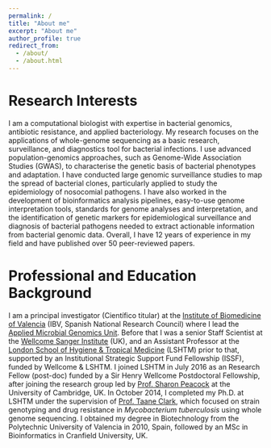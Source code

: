```yaml
---
permalink: /
title: "About me"
excerpt: "About me"
author_profile: true
redirect_from: 
  - /about/
  - /about.html
---
```


Research Interests
======
I am a computational biologist with expertise in bacterial genomics, antibiotic resistance, and applied bacteriology. My research focuses on the applications of whole-genome sequencing as a basic research, surveillance, and diagnostics tool for bacterial infections. I use advanced population-genomics approaches, such as Genome-Wide Association Studies (GWAS), to characterise the genetic basis of bacterial phenotypes and adaptation. I have conducted large genomic surveillance studies to map the spread of bacterial clones, particularly applied to study the epidemiology of nosocomial pathogens. I have also worked in the development of bioinformatics analysis pipelines, easy-to-use genome interpretation tools, standards for genome analyses and interpretation, and the identification of genetic markers for epidemiological surveillance and diagnosis of bacterial pathogens needed to extract actionable information from bacterial genomic data. Overall, I have 12 years of experience in my field and have published over 50 peer-reviewed papers. 

Professional and Education Background
======
I am a principal investigator (Científico titular) at the [Institute of Biomedicine of Valencia](https://www.ibv.csic.es/) (IBV, Spanish National Research Council) where I lead the [Applied Microbial Genomics Unit](https://www.ibv.csic.es/en/project/applied-microbial-genomics/). Before that I was a senior Staff Scientist at the [Wellcome Sanger Institute](https://www.sanger.ac.uk/) (UK), and an Assistant Professor at the [London School of Hygiene & Tropical Medicine](https://www.lshtm.ac.uk/) (LSHTM) prior to that, supported by an Institutional Strategic Support Fund Fellowship (ISSF), funded by Wellcome & LSHTM. I joined LSHTM in July 2016 as an Research Fellow (post-doc) funded by a Sir Henry Wellcome Postdoctoral Fellowship, after joining the research group led by [Prof. Sharon Peacock](https://www.med.cam.ac.uk/peacock/) at the University of Cambridge, UK. In October 2014, I completed my Ph.D. at LSHTM under the supervision of [Prof. Taane Clark](https://www.lshtm.ac.uk/aboutus/people/clark.taane), which focused on strain genotyping and drug resistance in <i>Mycobacterium tuberculosis</i> using whole genome sequencing. I obtained my degree in Biotechnology from the Polytechnic University of Valencia in 2010, Spain, followed by an MSc in Bioinformatics in Cranfield University, UK.




